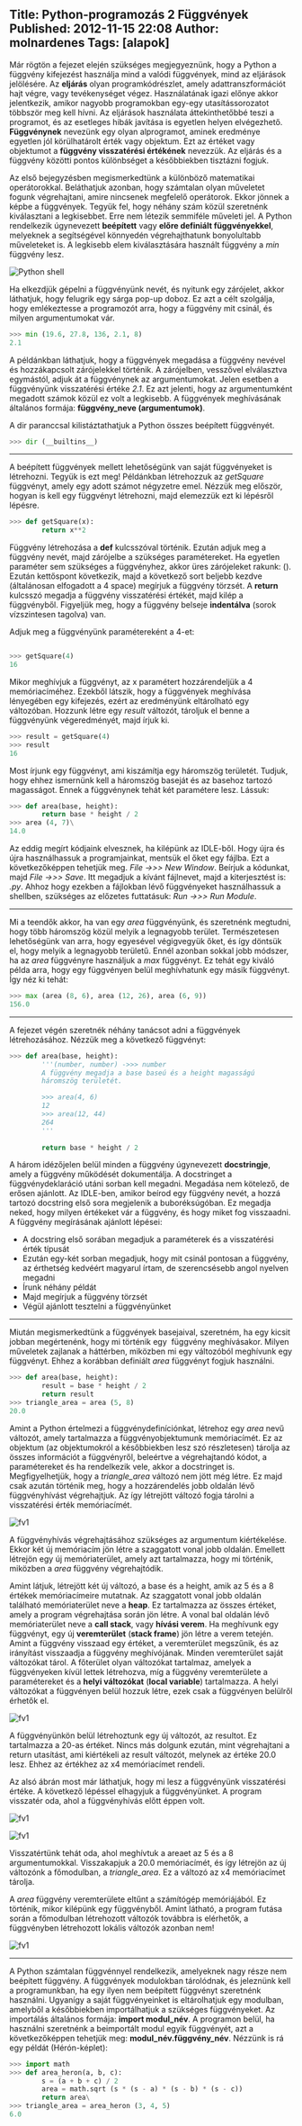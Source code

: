 Title: Python-programozás 2 Függvények
Published: 2012-11-15 22:08
Author: molnardenes
Tags: [alapok]
---

Már rögtön a fejezet elején szükséges megjegyeznünk, hogy a Python a
függvény kifejezést használja mind a valódi függvények, mind az
eljárások jelölésére. Az **eljárás** olyan programkódrészlet, amely
adattranszformációt hajt végre, vagy tevékenységet végez. Használatának
igazi előnye akkor jelentkezik, amikor nagyobb programokban egy-egy
utasítássorozatot többször meg kell hívni. Az eljárások használata
áttekinthetőbbé teszi a programot, és az esetleges hibák javítása is
egyetlen helyen elvégezhető. **Függvénynek** nevezünk egy olyan
alprogramot, aminek eredménye egyetlen jól körülhatárolt érték vagy
objektum. Ezt az értéket vagy objektumot a **függvény visszatérési
értékének** nevezzük. Az eljárás és a függvény közötti pontos
különbséget a későbbiekben tisztázni fogjuk.

Az első bejegyzésben megismerkedtünk a különböző matematikai
operátorokkal. Beláthatjuk azonban, hogy számtalan olyan műveletet
fogunk végrehajtani, amire nincsenek megfelelő operátorok. Ekkor jönnek
a képbe a függvények. Tegyük fel, hogy néhány szám közül szeretnénk
kiválasztani a legkisebbet. Erre nem létezik semmiféle műveleti jel. A
Python rendelkezik úgynevezett **beépített** vagy **előre definiált
függvényekkel**, melyeknek a segítségével könnyedén végrehajthatunk
bonyolultabb műveleteket is. A legkisebb elem kiválasztására használt
függvény a *min* függvény lesz.

![Python
shell](/assets/images/fuggveny1.png)

Ha elkezdjük gépelni a függvényünk nevét, és nyitunk egy zárójelet,
akkor láthatjuk, hogy felugrik egy sárga pop-up doboz. Ez azt a célt
szolgálja, hogy emlékeztesse a programozót arra, hogy a függvény mit
csinál, és milyen argumentumokat vár.

```python
>>> min (19.6, 27.8, 136, 2.1, 8)
2.1
```

A példánkban láthatjuk, hogy a függvények megadása a függvény nevével és
hozzákapcsolt zárójelekkel történik. A zárójelben, vesszővel elválasztva
egymástól, adjuk át a függvénynek az argumentumokat. Jelen esetben a
függvényünk visszatérési értéke *2.1*. Ez azt jelenti, hogy az
argumentumként megadott számok közül ez volt a legkisebb. A függvények
meghívásának általános formája: **függvény_neve (argumentumok)**.

A dir paranccsal kilistáztathatjuk a Python összes beépített függvényét.

```python
>>> dir (__builtins__)
```

------------------------------------------------------------------------

A beépített függvények mellett lehetőségünk van saját függvényeket is
létrehozni. Tegyük is ezt meg! Példánkban létrehozzuk az *getSquare* függvényt,
amely egy adott számot négyzetre emel. Nézzük meg először, hogyan is
kell egy függvényt létrehozni, majd elemezzük ezt ki lépésről lépésre.

```python
>>> def getSquare(x):
		return x**2
```

Függvény létrehozása a **def** kulcsszóval történik. Ezután adjuk meg a
függvény nevét, majd zárójelbe a szükséges paramétereket. Ha egyetlen
paraméter sem szükséges a függvényhez, akkor üres zárójeleket rakunk:
(). Ezután kettőspont következik, majd a következő sort beljebb kezdve
(általánosan elfogadott a 4 space) megírjuk a függvény törzsét. A
**return** kulcsszó megadja a függvény visszatérési értékét, majd kilép
a függvényből. Figyeljük meg, hogy a függvény belseje **indentálva**
(sorok vízszintesen tagolva) van.

Adjuk meg a függvényünk paramétereként a 4-et:

```python

>>> getSquare(4)
16
```

Mikor meghívjuk a függvényt, az x paramétert hozzárendeljük a 4
memóriacíméhez. Ezekből látszik, hogy a függvények meghívása lényegében
egy kifejezés, ezért az eredményünk eltárolható egy változóban. Hozzunk
létre egy *result* változót, tároljuk el benne a függvényünk
végeredményét, majd írjuk ki.

```python
>>> result = getSquare(4)
>>> result
16
```

Most írjunk egy függvényt, ami kiszámítja egy háromszög területét.
Tudjuk, hogy ehhez ismernünk kell a háromszög baseját és az basehoz
tartozó magasságot. Ennek a függvénynek tehát két paramétere lesz.
Lássuk:

```python
>>> def area(base, height):
		return base * height / 2
>>> area (4, 7)\
14.0
```

Az eddig megírt kódjaink elvesznek, ha kilépünk az IDLE-ből. Hogy újra
és újra használhassuk a programjainkat, mentsük el őket egy fájlba. Ezt
a következőképpen tehetjük meg. *File ->>> New Window*. Beírjuk a
kódunkat, majd *File ->>> Save*. Itt megadjuk a kívánt fájlnevet, majd
a kiterjesztést is: *.py*. Ahhoz hogy ezekben a fájlokban lévő
függvényeket használhassuk a shellben, szükséges az előzetes futtatásuk:
*Run ->>> Run Module*.

------------------------------------------------------------------------

Mi a teendők akkor, ha van egy *area* függvényünk, és szeretnénk
megtudni, hogy több háromszög közül melyik a legnagyobb terület.
Természetesen lehetőségünk van arra, hogy egyesével végigvegyük őket, és
így döntsük el, hogy melyik a legnagyobb területű. Ennél azonban sokkal
jobb módszer, ha az *area* függvényre használjuk a *max* függvényt. Ez
tehát egy kiváló példa arra, hogy egy függvényen belül meghívhatunk egy
másik függvényt. Így néz ki tehát:

```python
>>> max (area (8, 6), area (12, 26), area (6, 9))
156.0
```

------------------------------------------------------------------------

A fejezet végén szeretnék néhány tanácsot adni a függvények
létrehozásához. Nézzük meg a következő függvényt:

```python
>>> def area(base, height):
		'''(number, number) ->>> number
		A függvény megadja a base baseú és a height magasságú
		háromszög területét.

		>>> area(4, 6)
		12
		>>> area(12, 44)
		264
		'''
		
		return base * height / 2
```

A három idézőjelen belül minden a függvény úgynevezett **docstringje**,
amely a függvény működését dokumentálja. A docstringet a
függvénydeklaráció utáni sorban kell megadni. Megadása nem kötelező, de
erősen ajánlott. Az IDLE-ben, amikor beírod egy függvény nevét, a hozzá
tartozó docstring első sora megjelenik a buboréksúgóban. Ez megadja
neked, hogy milyen értékeket vár a függvény, és hogy miket fog
visszaadni. A függvény megírásának ajánlott lépései:

-   A docstring első sorában megadjuk a paraméterek és a visszatérési
    érték típusát
-   Ezután egy-két sorban megadjuk, hogy mit csinál pontosan a függvény,
	az érthetség kedvéért magyarul írtam, de szerencsésebb angol nyelven megadni
-   Írunk néhány példát
-   Majd megírjuk a függvény törzsét
-   Végül ajánlott tesztelni a függvényünket

------------------------------------------------------------------------

Miután megismerkedtünk a függvények basejaival, szeretném, ha egy kicsit
jobban megértenénk, hogy mi történik egy  függvény meghívásakor. Milyen
műveletek zajlanak a háttérben, miközben mi egy változóból meghívunk egy
függvényt. Ehhez a korábban definiált *area* függvényt fogjuk
használni.

```python
>>> def area(base, height):
		result = base * height / 2
		return result
>>> triangle_area = area (5, 8)
20.0
```

Amint a Python értelmezi a függvénydefiníciónkat, létrehoz egy *area*
nevű változót, amely tartalmazza a függvényobjektumunk memóriacímét. Ez
az objektum (az objektumokról a későbbiekben lesz szó részletesen)
tárolja az összes információt a függvényről, beleértve a végrehajtandó
kódot, a paramétereket és ha rendelkezik vele, akkor a docstringet is.
Megfigyelhetjük, hogy a *triangle_area* változó nem jött még
létre. Ez majd csak azután történik meg, hogy a hozzárendelés jobb
oldalán lévő függvényhívást végrehajtjuk. Az így létrejött változó fogja
tárolni a visszatérési érték memóriacímét.

![fv1](/assets/images/visualize2.jpg)

A függvényhívás végrehajtásához szükséges az argumentum kiértékelése.
Ekkor két új memóriacím jön létre a szaggatott vonal jobb oldalán.
Emellett létrejön egy új memóriaterület, amely azt tartalmazza, hogy mi
történik, miközben a *area* függvény végrehajtódik.

Amint látjuk, létrejött két új változó, a base és a height, amik az 5
és a 8 értékek memóriacímeire mutatnak. Az szaggatott vonal jobb oldalán
található memóriaterület neve a **heap**. Ez tartalmazza az összes
értéket, amely a program végrehajtása során jön létre. A vonal bal
oldalán lévő memóriaterület neve a **call stack**, vagy **hívási
verem**. Ha meghívunk egy függvényt, egy új **veremterület** (**stack
frame**) jön létre a verem tetején. Amint a függvény visszaad egy
értéket, a veremterület megszűnik, és az irányítást visszaadja a
függvény meghívójának. Minden veremterület saját változókat tárol. A
főterület olyan változókat tartalmaz, amelyek a függvényeken kívül
lettek létrehozva, míg a függvény veremterülete a paramétereket és a
**helyi változókat** (**local variable**) tartalmazza. A helyi
változókat a függvényen belül hozzuk létre, ezek csak a függvényen
belülről érhetők el.

![fv1](/assets/images/visualize3.jpg)

A függvényünkön belül létrehoztunk egy új változót, az resultot. Ez
tartalmazza a 20-as értéket. Nincs más dolgunk ezután, mint végrehajtani
a return utasítást, ami kiértékeli az result változót, melynek az
értéke 20.0 lesz. Ehhez az értékhez az x4 memóriacímet rendeli.

Az alsó ábrán most már láthatjuk, hogy mi lesz a függvényünk
visszatérési értéke. A következő lépéssel elhagyjuk a függvényünket. A
program visszatér oda, ahol a függvényhívás előtt éppen volt.

![fv1](/assets/images/visualize4.jpg)

![fv1](/assets/images/visualize5.jpg)

Visszatértünk tehát oda, ahol meghívtuk a areaet az 5 és a 8
argumentumokkal. Visszakapjuk a 20.0 memóriacímét, és így létrejön az új
változónk a főmodulban, a *triangle_area*. Ez a változó az x4
memóriacímet tárolja.

A *area* függvény veremterülete eltűnt a számítógép memóriájából. Ez
történik, mikor kilépünk egy függvényből. Amint látható, a program
futása során a főmodulban létrehozott változók továbbra is elérhetők, a
függvényben létrehozott lokális változók azonban nem!

![fv1](/assets/images/visualize6.jpg)

------------------------------------------------------------------------

A Python számtalan függvénnyel rendelkezik, amelyeknek nagy része nem
beépített függvény. A függvények modulokban tárolódnak, és jeleznünk
kell a programunkban, ha egy ilyen nem beépített függvényt szeretnénk
használni. Ugyanígy a saját függvényeinket is eltárolhatjuk egy
modulban, amelyből a későbbiekben importálhatjuk a szükséges
függvényeket. Az importálás általános formája: **import modul_név**. A
programon belül, ha használni szeretnénk a beimportált modul egyik
függvényét, azt a következőképpen tehetjük meg:
**modul_név.függvény_név**. Nézzünk is rá egy példát (Hérón-képlet):

```python
>>> import math
>>> def area_heron(a, b, c):
		s = (a + b + c) / 2
		area = math.sqrt (s * (s - a) * (s - b) * (s - c))
		return area\
>>> triangle_area = area_heron (3, 4, 5)
6.0
```
